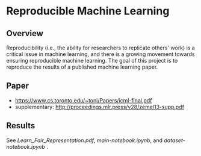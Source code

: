 # Reproducible Machine Learning

## Overview

Reproducibility (i.e., the ability for researchers to replicate others' work) is a critical issue in machine learning, and there is a growing movement towards ensuring reproducible machine learning. The goal of this project
is to reproduce the results of a published machine learning paper.

## Paper

* <https://www.cs.toronto.edu/~toni/Papers/icml-final.pdf>
* supplementary: <http://proceedings.mlr.press/v28/zemel13-supp.pdf>

## Results

See _Learn_Fair_Representation.pdf_, _main-notebook.ipynb_, and _dataset-notebook.ipynb_ .
